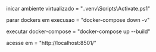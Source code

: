 inicar ambiente virtualizado = ".\.venv\Scripts\Activate.ps1"

parar dockers em execusao = "docker-compose down -v"

executar docker-compose = "docker-compose up --build"

acesse em = "http://localhost:8501/"